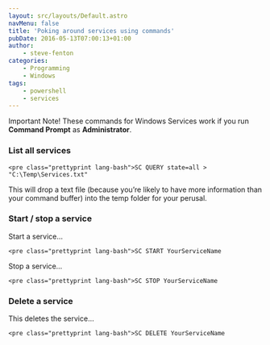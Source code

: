 ```yaml
---
layout: src/layouts/Default.astro
navMenu: false
title: 'Poking around services using commands'
pubDate: 2016-05-13T07:00:13+01:00
author:
    - steve-fenton
categories:
    - Programming
    - Windows
tags:
    - powershell
    - services
---
```


Important Note! These commands for Windows Services work if you run **Command Prompt** as **Administrator**.

### List all services

```
<pre class="prettyprint lang-bash">SC QUERY state=all > "C:\Temp\Services.txt"
```

This will drop a text file (because you’re likely to have more information than your command buffer) into the temp folder for your perusal.

### Start / stop a service

Start a service…

```
<pre class="prettyprint lang-bash">SC START YourServiceName
```

Stop a service…

```
<pre class="prettyprint lang-bash">SC STOP YourServiceName
```

### Delete a service

This deletes the service…

```
<pre class="prettyprint lang-bash">SC DELETE YourServiceName
```